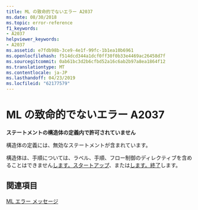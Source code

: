 ```yaml
---
title: ML の致命的でないエラー A2037
ms.date: 08/30/2018
ms.topic: error-reference
f1_keywords:
- A2037
helpviewer_keywords:
- A2037
ms.assetid: e7fdb98b-3ce9-4e1f-99fc-1b1ea10b6961
ms.openlocfilehash: f514dcd344a1dcf0ff30f0b33e4469ac26458d7f
ms.sourcegitcommit: 0ab61bc3d2b6cfbd52a16c6ab2b97a8ea1864f12
ms.translationtype: MT
ms.contentlocale: ja-JP
ms.lasthandoff: 04/23/2019
ms.locfileid: "62177579"
---
```

# <a name="ml-nonfatal-error-a2037"></a>ML の致命的でないエラー A2037

**ステートメントの構造体の定義内で許可されていません**

構造体の定義には、無効なステートメントが含まれています。

構造体は、手順については、ラベル、手順、フロー制御のディレクティブを含めることはできません[します。スタートアップ](../../assembler/masm/dot-startup.md)、または[します。終了](../../assembler/masm/dot-exit.md)します。

## <a name="see-also"></a>関連項目

[ML エラー メッセージ](../../assembler/masm/ml-error-messages.md)<br/>